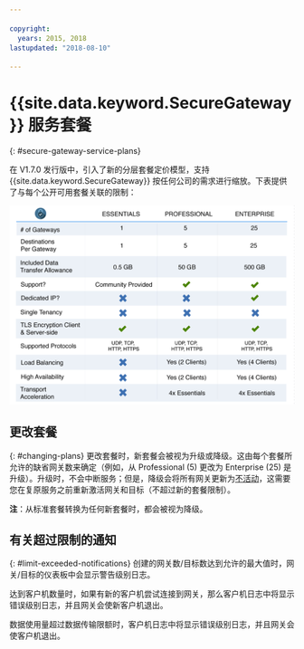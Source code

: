 ```yaml
---

copyright:
  years: 2015, 2018
lastupdated: "2018-08-10"

---
```


# {{site.data.keyword.SecureGateway}} 服务套餐
{: #secure-gateway-service-plans}

在 V1.7.0 发行版中，引入了新的分层套餐定价模型，支持 {{site.data.keyword.SecureGateway}} 按任何公司的需求进行缩放。下表提供了与每个公开可用套餐关联的限制：

![分层套餐模型](./images/planDetails.png?raw=true "分层套餐模型")

## 更改套餐
{: #changing-plans}
更改套餐时，新套餐会被视为升级或降级。这由每个套餐所允许的缺省网关数来确定（例如，从 Professional (5) 更改为 Enterprise (25) 是升级）。升级时，不会中断服务；但是，降级会将所有网关更新为[不活动](/docs/services/SecureGateway/securegateway_faq.html#faq-states)，这需要您在复原服务之前重新激活网关和目标（不超过新的套餐限制）。

<b>注</b>：从标准套餐转换为任何新套餐时，都会被视为降级。


## 有关超过限制的通知
{: #limit-exceeded-notifications}
创建的网关数/目标数达到允许的最大值时，网关/目标的仪表板中会显示警告级别日志。

达到客户机数量时，如果有新的客户机尝试连接到网关，那么客户机日志中将显示错误级别日志，并且网关会使新客户机退出。

数据使用量超过数据传输限额时，客户机日志中将显示错误级别日志，并且网关会使客户机退出。
